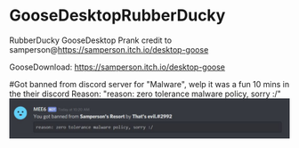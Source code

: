 # GooseDesktopRubberDucky
RubberDucky GooseDesktop Prank
credit to samperson@https://samperson.itch.io/desktop-goose

GooseDownload: https://samperson.itch.io/desktop-goose

#Got banned from discord server for "Malware", welp it was a fun 10 mins in the their discord
Reason: "reason: zero tolerance malware policy, sorry :/"
![NotEvenMalwareThough](https://github.com/csandoval63/GooseDesktopRubberDucky/blob/master/bannedLol.JPG)
